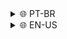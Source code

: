 <details><summary>🌐 PT-BR</summary> <p/>
  <h1> Power-DoS </h1>
  Power-DoS é uma mini ferramenta de Negação de Serviço (DoS). Ela oferece:
  
   * UDP Flooding
   * Multi-threading
   * Um código rápido e compacto
   * Uma interface de texto interativa
   * Ataques configuráveis
     
## Como usar?

Primeiramente, clone ela: <p/>
```
git clone https://github.com/SonuModder1/DDOSV8
```
Agora, entre no diretório clonado: <p/>
```
cd DDOSV8 
```
E então, inicie a ferramenta utilizando python3 <p/>
```
python3 powerdos.py <ip> <porta> <tamanho dos pacotes> <threads>
# Ou simplesmente
python3 powerdos.py
```
Você pode inciar ela sem parâmetros (ou faltando alguns), e inserir as informações pela interface de texto
## Aviso:
NÃO cometa crimes com esta ferramenta, eu não me responsabilizo por quaisquer danos causados por ela. Note que esta é uma ferramenta simples, isto significa que sozinha ela difícilmente é capaz de causar algum dano significativo. Use apenas com intuitos educativos e/ou de aprendizado.
</details>
<details><summary>🌐 EN-US</summary>
  <h1> Power-DoS  </h1> <p/>
Power-DoS is a mini Denial Of Service tool. It features:
  
 * UDP Flooding
 * Multi-threading
 * Fast and small code
 * Interactive text interface
 * Configurable attacks

## How to use it?

Firstly, gitclone it: <p/>
```
git clone https://github.com/SonuModder1/DDOSV8
```
Now, get into the cloned directory: <p/>
```
cd DDOSV8
```
And then, simply start the tool using python3 (arguments are still not supported, use the interactive interface instead) <p/>
```
python3 powerdos.py <ip> <port> <packet_size> <threads>
# Or simply
python3 powerdos.py
```
You can initiate it without any parameters, or missing any. It will be prompted to you.
## Disclaimer:
Do NOT commit any illegal activities with it. I am not responsible for any harm caused using this tool. Note that this is a simple tool that alone is hard to cause any real consequences, use it only with educative/learning purposes.
</details>
